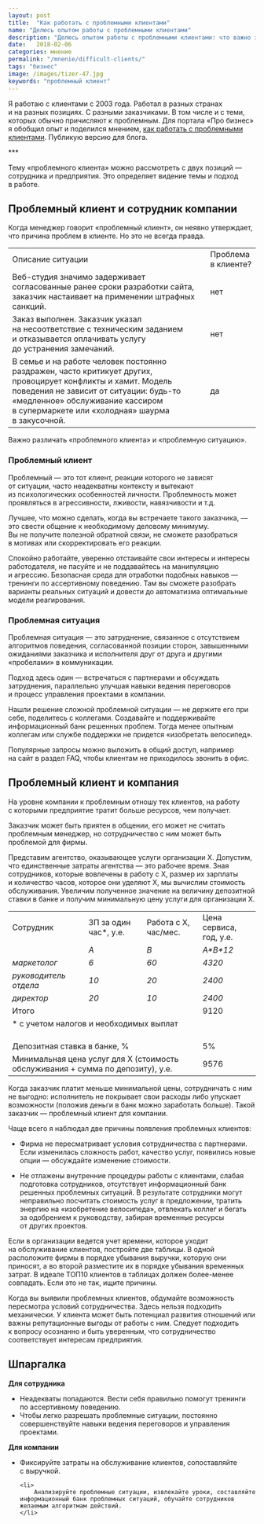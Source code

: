 ```yaml
---
layout: post
title:  "Как работать с проблемными клиентами"
name: "Делюсь опытом работы с проблемными клиентами"
description: "Делюсь опытом работы с проблемными клиентами: что важно знать сотруднику и что — управляющему компанией."
date:   2018-02-06 
categories: мнение
permalink: "/mnenie/difficult-clients/"
tags: "бизнес"
image: /images/tizer-47.jpg
keywords: "проблемный клиент"
---
```


<p>Я&nbsp;работаю с&nbsp;клиентами с&nbsp;2003&nbsp;года. Работал в&nbsp;разных странах и&nbsp;на&nbsp;разных позициях. С&nbsp;разными заказчиками. В&nbsp;том числе и&nbsp;с&nbsp;теми, которых обычно причисляют к&nbsp;проблемным. Для портала «Про бизнес» я&nbsp;обобщил опыт и&nbsp;поделился мнением, <a href="//probusiness.io/management/4239-neadekvaty-ikholodnaya-shaurma-kak-rabotat-sproblemnymi-klientami.html">как работать с&nbsp;проблемными клиентами</a>. Публикую версию для блога. </p><!--more-->

<p>***</p>
<p>Тему «проблемного клиента» можно рассмотреть с&nbsp;двух позиций&nbsp;— сотрудника и&nbsp;предприятия. Это определяет видение темы и&nbsp;подход в&nbsp;работе.</p>
<h2>Проблемный клиент и&nbsp;сотрудник компании </h2>
<p>Когда менеджер говорит «проблемный клиент», он&nbsp;неявно утверждает, что причина проблем в&nbsp;клиенте. Но&nbsp;это не&nbsp;всегда правда.</p>

<table>
		<colgroup><col/><col/></colgroup>
		<tbody>
			<tr class="Gainsboro">
				<td style="width: 80%">
					Описание ситуации
				</td>
				<td>
					Проблема в&nbsp;клиенте?
				</td>
			</tr>
			<tr >
				<td>
					Веб-студия значимо задерживает согласованные ранее сроки разработки сайта, заказчик настаивает на&nbsp;применении штрафных санкций.
				</td>
				<td>
					нет
				</td>
			</tr>
			<tr >
				<td>
					Заказ выполнен. Заказчик указал на&nbsp;несоответствие с&nbsp;техническим заданием и&nbsp;отказывается оплачивать услугу до&nbsp;устранения замечаний.
				</td>
				<td>
					нет
				</td>
			</tr>
			<tr >
				<td>
					В&nbsp;семье и&nbsp;на&nbsp;работе человек постоянно раздражен, часто критикует других, провоцирует конфликты и&nbsp;хамит. Модель поведения не&nbsp;зависит от&nbsp;ситуации: будь-то «медленное» обслуживание кассиром в&nbsp;супермаркете или «холодная» шаурма в&nbsp;закусочной.
				</td>
				<td>
					да
				</td>
			</tr>
		</tbody>
</table>

<p><b></b></p>
<p>Важно различать «проблемного клиента» и&nbsp;«проблемную ситуацию».</p>
<h3>Проблемный клиент</h3>
<p>Проблемный&nbsp;— это тот клиент, реакции которого не&nbsp;зависят от&nbsp;ситуации, часто неадекватны контексту и&nbsp;вытекают из&nbsp;психологических особенностей личности. Проблемность может проявляться в&nbsp;агрессивности, лживости, навязчивости и&nbsp;т.д.</p>
<p>Лучшее, что можно сделать, когда вы&nbsp;встречаете такого заказчика,&nbsp;— это свести общение к&nbsp;необходимому деловому минимуму. Вы&nbsp;не&nbsp;получите полезной обратной связи, не&nbsp;сможете разобраться в&nbsp;мотивах или скорректировать его реакции.</p>
<p>Спокойно работайте, уверенно отстаивайте свои интересы и&nbsp;интересы работодателя, не&nbsp;пасуйте и&nbsp;не&nbsp;поддавайтесь на&nbsp;манипуляцию и&nbsp;агрессию. Безопасная среда для отработки подобных навыков&nbsp;— тренинги по&nbsp;ассертивному поведению. Там вы&nbsp;сможете разобрать варианты реальных ситуаций и&nbsp;довести до&nbsp;автоматизма оптимальные модели реагирования.</p>
<h3>Проблемная ситуация</h3>
<p>Проблемная ситуация&nbsp;— это затруднение, связанное с&nbsp;отсутствием алгоритмов поведения, согласованной позиции сторон, завышенными ожиданиями заказчика и&nbsp;исполнителя друг от&nbsp;друга и&nbsp;другими «пробелами» в&nbsp;коммуникации.</p>
<p>Подход здесь один&nbsp;— встречаться с&nbsp;партнерами и&nbsp;обсуждать затруднения, параллельно улучшая навыки ведения переговоров и&nbsp;процесс управления проектами в&nbsp;компании.</p>
<p>Нашли решение сложной проблемной ситуации&nbsp;— не&nbsp;держите его при себе, поделитесь с&nbsp;коллегами. Создавайте и&nbsp;поддерживайте информационный банк решенных проблем. Тогда менее опытным коллегам или службе поддержки не&nbsp;придется «изобретать велосипед».</p>
<p>Популярные запросы можно выложить в&nbsp;общий доступ, например на&nbsp;сайт в&nbsp;раздел FAQ, чтобы клиентам не&nbsp;приходилось звонить в&nbsp;офис.</p>

<h2>Проблемный клиент и&nbsp;компания</h2>
<p>На&nbsp;уровне компании к&nbsp;проблемным отношу тех клиентов, на&nbsp;работу с&nbsp;которыми предприятие тратит больше ресурсов, чем получает.</p>
<p>Заказчик может быть приятен в&nbsp;общении, его может не&nbsp;считать проблемным менеджер, но&nbsp;сотрудничество с&nbsp;ним может быть проблемой для фирмы.</p>
<p>Представим агентство, оказывающее услуги организации Х.&nbsp;Допустим, что единственные затраты агентства&nbsp;— это рабочее время. Зная сотрудников, которые вовлечены в&nbsp;работу с&nbsp;Х, размер их&nbsp;зарплаты и&nbsp;количество часов, которое они уделяют&nbsp;Х, мы&nbsp;вычислим стоимость обслуживания. Увеличим полученное значение на&nbsp;величину депозитной ставки в&nbsp;банке и&nbsp;получим минимальную цену услуги для организации Х.</p>

<table>

<tbody>
		<tr class="Gainsboro">
			<td>
				Сотрудник
			</td>
			<td>
				ЗП за&nbsp;один час*, у.е.
			</td>
			<td>
				Работа с&nbsp;Х, час/мес.
			</td>
			<td>
				Цена сервиса, год, у.е.
			</td>
		</tr>
		<tr >
			<td><br/>
			</td>
			<td>
				<i>A</i>
			</td>
			<td>
				<i>B</i>
			</td>
			<td>
				<i>A*B*12</i>
			</td>
		</tr>
		<tr >
			<td>
				<i>маркетолог</i>
			</td>
			<td>
				<i>6 </i>
			</td>
			<td>
				<i>60</i>
			</td>
			<td>
				<i>4320</i>
			</td>
		</tr>
		<tr >
			<td>
				<i>руководитель отдела </i>
			</td>
			<td>
				<i>10</i>
			</td>
			<td>
				<i>20</i>
			</td>
			<td>
				<i>2400</i>
			</td>
		</tr>
		<tr >
			<td>
				<i>директор </i>
			</td>
			<td>
				<i>20</i>
			</td>
			<td>
				<i>10</i>
			</td>
			<td>
				<i>2400</i>
			</td>
		</tr>
		<tr >
			<td colspan="3">
				Итого
			</td>
			<td>
				9120
			</td>
		</tr>
		<tr>
			<td colspan="4">
<div class="wtf">* с&nbsp;учетом налогов и&nbsp;необходимых выплат</div><br/>
			</td>
		</tr>
		<tr >
			<td colspan="3">
				Депозитная ставка в&nbsp;банке, %
			</td>
			<td>
				5%
			</td>
		</tr>
		<tr >
			<td colspan="3">
				Минимальная цена услуг для&nbsp;Х (стоимость обслуживания + сумма по&nbsp;депозиту), у.е.
			</td>
			<td>
				9576
			</td>
		</tr>
	</tbody>
</table>

<p><b></b></p>





<p>Когда заказчик платит меньше минимальной цены, сотрудничать с&nbsp;ним не&nbsp;выгодно: исполнитель не&nbsp;покрывает свои расходы либо упускает возможности (положив деньги в&nbsp;банк можно заработать больше). Такой заказчик&nbsp;— проблемный клиент для компании.</p>
<p>Чаще всего я&nbsp;наблюдал две причины появления проблемных клиентов: </p>
<ul>
	<li>
		<p>Фирма не&nbsp;пересматривает условия сотрудничества с&nbsp;партнерами. Если изменилась сложность работ, качество услуг, появились новые опции&nbsp;— обсуждайте изменение стоимости.</p>
	</li>
</ul>
<ul>
	<li>
		<p>Не&nbsp;отлажены внутренние процедуры работы с&nbsp;клиентами, слабая подготовка сотрудников, отсутствует информационный банк решенных проблемных ситуаций. В&nbsp;результате сотрудники могут неправильно посчитать стоимость услуг в&nbsp;предложении, тратить энергию на&nbsp;«изобретение велосипеда», отвлекать коллег и&nbsp;бегать за&nbsp;одобрением к&nbsp;руководству, забирая временные ресурсы от&nbsp;других проектов.</p>
	</li>
</ul>
<p>Если в&nbsp;организации ведется учет времени, которое уходит на&nbsp;обслуживание клиентов, постройте две таблицы. В&nbsp;одной расположите фирмы в&nbsp;порядке убывания выручки, которую они приносят, а&nbsp;во&nbsp;второй разместите их&nbsp;в&nbsp;порядке убывания временных затрат. В&nbsp;идеале ТОП10 клиентов в&nbsp;таблицах должен более-менее совпадать. Если это не&nbsp;так, ищите причины.</p>
<p>Когда вы&nbsp;выявили проблемных клиентов, обдумайте возможность пересмотра условий сотрудничества. Здесь нельзя подходить механически. У&nbsp;клиента может быть потенциал развития отношений или важны репутационные выгоды от&nbsp;работы с&nbsp;ним. Следует подходить к&nbsp;вопросу осознанно и&nbsp;быть уверенным, что сотрудничество соответствует интересам предприятия.</p>
<div class="markedfield">
<h2>Шпаргалка</h2>
<p><strong>Для сотрудника</strong></p>
<ul>
	<li>
		Неадекваты попадаются. Вести себя правильно помогут тренинги по&nbsp;ассертивному поведению.
	</li>
	<li>
		Чтобы легко разрешать проблемные ситуации, постоянно совершенствуйте навыки ведения переговоров и&nbsp;управления проектами.
	</li>
</ul>
<p><b></b></p>
<p><strong>Для компании</strong></p>
<ul>
	<li>
		Фиксируйте затраты на&nbsp;обслуживание клиентов, сопоставляйте с&nbsp;выручкой.
	</li>

	<li>
		Анализируйте проблемные ситуации, извлекайте уроки, составляйте информационный банк проблемных ситуаций, обучайте сотрудников желаемым алгоритмам действий.
	</li>
</ul>
</div>
